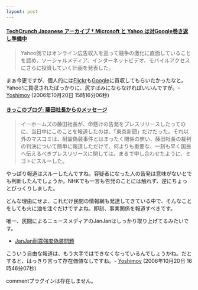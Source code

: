 ```yaml
---
layout: post
---
```

<h4><a href="http://jp.techcrunch.com/archives/microsoft-and-yahoo-prepare-to-battle-google/">TechCrunch Japanese アーカイブ † Microsoft と Yahoo は対Google巻き返し準備中</a></h4>
<blockquote><p>Yahoo側ではオンライン広告収入を巡って競争の激化に直面していることを認め、ソーシャルメディア、インターネットビデオ、モバイルアクセスにさらに投資していく計画を発表した。</p>
</blockquote>
<p>まぁ今更ですが、個人的には<a href="http://flickr.com/">Flickr</a>も<a href="http://www.google.co.jp/">Google</a>に買収してもらいたかったなと。Yahoo!に買収されたばっかりに、尻すぼみにならなければいいんですが。- <a href="/?page=Yoshimov" class="wikipage">Yoshimov</a> (2006年10月20日 15時16分06秒)</p>
<h4><a href="http://kikko.cocolog-nifty.com/kikko/2006/10/post_79e0.html">きっこのブログ: 藤田社長からのメッセージ</a></h4>
<blockquote><p>イーホームズの藤田社長が、命懸けの告発をプレスリリースしたってのに、当日中にこのことを報道したのは、「東京新聞」だけだった。それ以外のマスコミは、耐震偽装事件とはまったく関係の無い、藤田社長の裁判の判決について簡単に報道しただけで、何よりも重要な、一刻も早く国民へ伝えるべきプレスリリースに関しては、まるで申し合わせたように、ミゴトにスルーした。</p>
</blockquote>
<p>やっぱり報道はスルーしたんですね。容疑者になった人の告発は意味がないとでも判断したんでしょうか。NHKでも一言も告発のことには触れず、逆にちょっとびっくりしました。</p>
<p>どんな理由にせよ、これだけ民間の情報網も発達してきている中で、そんなことをしても火に油を注ぐだけですよね。即刻、事実関係を報道すべきです。</p>
<p>唯一、民間によるニュースメディアのJanJanはしっかり取り上げてるみたいです。</p>
<ul>
<li><a href="http://www.janjan.jp/living/0512/0512150389/1.php">JanJan耐震強度偽装問題</a></li>
</ul>
<p>こういう自由な報道は、もう大手ではできなくなっているんでしょうかね。だとすると、はっきり言って存在価値なしですね。- <a href="/?page=Yoshimov" class="wikipage">Yoshimov</a> (2006年10月20日 16時46分07秒)</p>
<p><span class="error">commentプラグインは存在しません。</span> </p>
